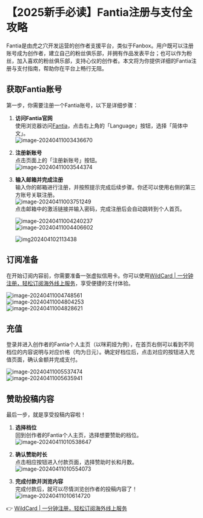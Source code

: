 # 【2025新手必读】Fantia注册与支付全攻略

Fantia是由虎之穴开发运营的创作者支援平台，类似于Fanbox。用户既可以注册账号成为创作者，建立自己的粉丝俱乐部，并拥有作品发表平台；也可以作为粉丝，加入喜欢的粉丝俱乐部，支持心仪的创作者。本文将为你提供详细的Fantia注册与支付指南，帮助你在平台上畅行无阻。

## 获取Fantia账号

第一步，你需要注册一个Fantia账号，以下是详细步骤：

1. **访问Fantia官网**  
   使用浏览器访问[Fantia](https://fantia.jp/)，点击右上角的「Language」按钮，选择「简体中文」。  
   ![image-20240411003436670](https://bbtdd.com/img/7586274478712066.webp)

2. **注册新账号**  
   点击页面上的「注册新账号」按钮。  
   ![image-20240411003544374](https://bbtdd.com/img/564640667532245.webp)

3. **输入邮箱并完成注册**  
   输入你的邮箱进行注册，并按照提示完成后续步骤。你还可以使用右侧的第三方账号关联注册。  
   ![image-20240411003751249](https://bbtdd.com/img/60284661.webp)  
   点击邮箱中的激活链接并输入密码，完成注册后会自动跳转到个人首页。  

   ![image-20240411004240237](https://bbtdd.com/img/4033194687668.webp)  
   ![image-20240411004406602](https://bbtdd.com/img/292058334244393.webp)

   ![img202404102113438](https://bbtdd.com/img/2325847744719.webp)

## 订阅准备

在开始订阅内容前，你需要准备一张虚拟信用卡。你可以使用[WildCard | 一分钟注册，轻松订阅海外线上服务](https://bbtdd.com/WildCard)，享受便捷的支付体验。

   ![image-20240411004748561](https://bbtdd.com/img/068721948507.webp)  
   ![image-20240411004804253](https://bbtdd.com/img/444220077.webp)  
   ![image-20240411004828621](https://bbtdd.com/img/89556234.webp)

## 充值

登录并进入创作者的Fantia个人主页（以咪莉娅为例），在首页右侧可以看到不同档位的内容说明与对应价格（均为日元）。确定好档位后，点击对应的按钮进入充值页面，确认金额并完成支付。

   ![image-20240411005537474](https://bbtdd.com/img/43877820.webp)  
   ![image-20240411005635941](https://bbtdd.com/img/2139074111274.webp)

## 赞助投稿内容

最后一步，就是享受投稿内容啦！

1. **选择档位**  
   回到创作者的Fantia个人主页，选择想要赞助的档位。  
   ![image-20240411010538647](https://bbtdd.com/img/599144427554373.webp)

2. **确认赞助时长**  
   点击相应按钮进入付款页面，选择赞助时长和月数。  
   ![image-20240411010554073](https://bbtdd.com/img/4997644328965.webp)

3. **完成付款并浏览内容**  
   完成付款后，就可以尽情浏览创作者的投稿内容了！  
   ![image-20240411010614720](https://bbtdd.com/img/18948483714045.webp)

👉 [WildCard | 一分钟注册，轻松订阅海外线上服务](https://bbtdd.com/WildCard)